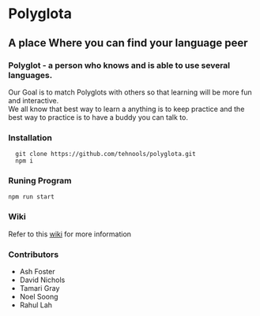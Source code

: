 # Polyglota

## A place Where you can find your language peer

### Polyglot - a person who knows and is able to use several languages.  

Our Goal is to match Polyglots with others so that learning will be more fun and interactive.  
We all know that best way to learn a anything is to keep practice and the best way to practice is to have a buddy you can talk to.  

### Installation
```
  git clone https://github.com/tehnools/polyglota.git
  npm i
```

### Runing Program
```npm run start```

### Wiki
Refer to this [wiki](https://github.com/tehnools/polyglota/wiki) for more information

### Contributors
* Ash Foster
* David Nichols
* Tamari Gray
* Noel Soong
* Rahul Lah
